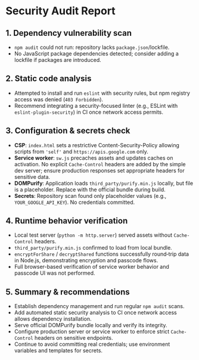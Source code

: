 # Security Audit Report

## 1. Dependency vulnerability scan
- `npm audit` could not run: repository lacks `package.json`/lockfile.
- No JavaScript package dependencies detected; consider adding a lockfile if packages are introduced.

## 2. Static code analysis
- Attempted to install and run `eslint` with security rules, but npm registry access was denied (`403 Forbidden`).
- Recommend integrating a security-focused linter (e.g., ESLint with `eslint-plugin-security`) in CI once network access permits.

## 3. Configuration & secrets check
- **CSP**: `index.html` sets a restrictive Content-Security-Policy allowing scripts from `'self'` and `https://apis.google.com` only.
- **Service worker**: `sw.js` precaches assets and updates caches on activation. No explicit `Cache-Control` headers are added by the simple dev server; ensure production responses set appropriate headers for sensitive data.
- **DOMPurify**: Application loads `third_party/purify.min.js` locally, but file is a placeholder. Replace with the official bundle during build.
- **Secrets**: Repository scan found only placeholder values (e.g., `YOUR_GOOGLE_API_KEY`). No credentials committed.

## 4. Runtime behavior verification
- Local test server (`python -m http.server`) served assets without `Cache-Control` headers.
- `third_party/purify.min.js` confirmed to load from local bundle.
- `encryptForShare` / `decryptShared` functions successfully round‑trip data in Node.js, demonstrating encryption and passcode flows.
- Full browser-based verification of service worker behavior and passcode UI was not performed.

## 5. Summary & recommendations
- Establish dependency management and run regular `npm audit` scans.
- Add automated static security analysis to CI once network access allows dependency installation.
- Serve official DOMPurify bundle locally and verify its integrity.
- Configure production server or service worker to enforce strict `Cache-Control` headers on sensitive endpoints.
- Continue to avoid committing real credentials; use environment variables and templates for secrets.

